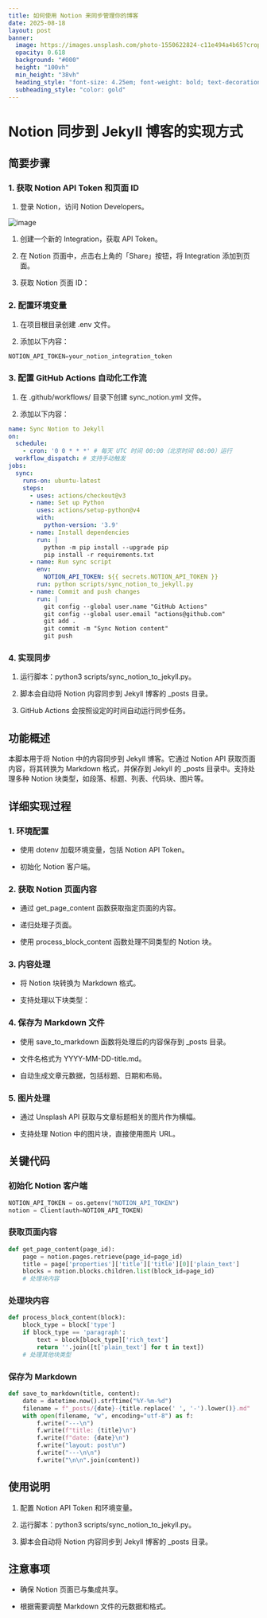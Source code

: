 ```yaml
---
title: 如何使用 Notion 来同步管理你的博客
date: 2025-08-18
layout: post
banner:
  image: https://images.unsplash.com/photo-1550622824-c11e494a4b65?crop=entropy&cs=tinysrgb&fit=max&fm=jpg&ixid=M3w2OTIwMzJ8MHwxfHJhbmRvbXx8fHx8fHx8fDE3NTU1NTU1MzZ8&ixlib=rb-4.1.0&q=80&w=1080
  opacity: 0.618
  background: "#000"
  height: "100vh"
  min_height: "38vh"
  heading_style: "font-size: 4.25em; font-weight: bold; text-decoration: underline"
  subheading_style: "color: gold"
---
```


# Notion 同步到 Jekyll 博客的实现方式

## 简要步骤

### 1. 获取 Notion API Token 和页面 ID

1. 登录 Notion，访问 Notion Developers。

![image](https://prod-files-secure.s3.us-west-2.amazonaws.com/a7a0cc5a-89b9-4cda-8686-1fba0ca52f40/d19c1afe-dea5-4312-9333-786b0ba83054/image.png?X-Amz-Algorithm=AWS4-HMAC-SHA256&X-Amz-Content-Sha256=UNSIGNED-PAYLOAD&X-Amz-Credential=ASIAZI2LB4667BUCNXTR%2F20250818%2Fus-west-2%2Fs3%2Faws4_request&X-Amz-Date=20250818T221855Z&X-Amz-Expires=3600&X-Amz-Security-Token=IQoJb3JpZ2luX2VjEGYaCXVzLXdlc3QtMiJIMEYCIQD9eEiJW4q7XgpDiIhA7OhkgrcGgLqMHQPTsOj%2FyNZC9QIhAJZFDh9wZ%2Bvh%2FbwbIb6XRm6BK77pxS5qu4ImcOmG5tkdKogECK%2F%2F%2F%2F%2F%2F%2F%2F%2F%2F%2FwEQABoMNjM3NDIzMTgzODA1Igx3BilbYJl1OnQYD6Mq3APpkk7FMVRAuvw2Iez%2BoDiSxG53MgQ66y%2BXiTmZUZ6xH%2BMKQe6rElPHG1E6wPnl7yrXS%2Bn6qmehpwS01vqRJVeDlMl0oTT%2FtytdUcJm2WA8h9PKbD%2FdID13Dpi2mTciIArhr5OD1KunACBK%2BLiMObvISxUqCnnqnhDucHFgEdQQ0blY7LVNrgMaFn8tGSi6cg0HY1TEta8UEv5M7c6tM%2B4ZePtl2WDJQOcha0ZiXxQtaC24UcvykRG6PNv6S9VJFxBIlX1YUgJaQvk6mVXTF8G5MiQbAZCIGrsfjq7MZnBZ%2BDEwBNFHFMUf4keTRrZwWxuUbIMn6gWwGAE6KhvyIqEhWwI2TR%2BSA%2F3nBs5QTYHH1wgeiaHiofRyr4FC0gbBjDrRlR7vD93p51zDROi22ErUMykSHr%2B4NNrHDJ2TplmGjOdnkufEvkcybDamIsJwzkHgvb1PMiNziWDfUNjv6%2BxS%2BTvLApXayP%2BIUz%2BRG%2Bo14rIsqliDJoQfGJDVcXiilmHVSt7Dtyw7j%2FuakNh9pDh2SnlyiPpckJYJDMIjGS2vGrCxuzyc%2F%2B8ISOop3PQB3Rhw1%2Bux%2B5D%2F385DPiZs8t6k5xHIRzxB0fSKqd63Nv8yaJxMSeO%2BPvBwBldXrTDPto7FBjqkAcMhR3WQNFkHsBsI1ninFGmW1%2BT2H2y6meginxD%2BUq%2BUHlBH%2FFdFU6fxgWE11%2FMEdJMj%2BaFlO96X%2BWi4xl8iJzYmlsvtotNlOEpzy6eKaht7UijSaUCRnh0rfVJzG9q8rgmVCgy6GyVEA7t3L4tk2q5p27zBAa8gySTS9LrWxVMw6sKU0xMhiN9ax6bmUeKJ2XcdyOt2c7fffSQgQgTMoKLT1k78&X-Amz-Signature=db17d8a026c445fc1d8b8446be6e33e20a8796400a519e8c53b9a2923ab0b974&X-Amz-SignedHeaders=host&x-amz-checksum-mode=ENABLED&x-id=GetObject)

1. 创建一个新的 Integration，获取 API Token。

1. 在 Notion 页面中，点击右上角的「Share」按钮，将 Integration 添加到页面。

1. 获取 Notion 页面 ID：


### 2. 配置环境变量

1. 在项目根目录创建 .env 文件。

1. 添加以下内容：

```javascript
NOTION_API_TOKEN=your_notion_integration_token
```

### 3. 配置 GitHub Actions 自动化工作流

1. 在 .github/workflows/ 目录下创建 sync_notion.yml 文件。

1. 添加以下内容：

```yaml
name: Sync Notion to Jekyll
on:
  schedule:
    - cron: '0 0 * * *' # 每天 UTC 时间 00:00（北京时间 08:00）运行
  workflow_dispatch: # 支持手动触发
jobs:
  sync:
    runs-on: ubuntu-latest
    steps:
      - uses: actions/checkout@v3
      - name: Set up Python
        uses: actions/setup-python@v4
        with:
          python-version: '3.9'
      - name: Install dependencies
        run: |
          python -m pip install --upgrade pip
          pip install -r requirements.txt
      - name: Run sync script
        env:
          NOTION_API_TOKEN: ${{ secrets.NOTION_API_TOKEN }}
        run: python scripts/sync_notion_to_jekyll.py
      - name: Commit and push changes
        run: |
          git config --global user.name "GitHub Actions"
          git config --global user.email "actions@github.com"
          git add .
          git commit -m "Sync Notion content"
          git push
```

### 4. 实现同步

1. 运行脚本：python3 scripts/sync_notion_to_jekyll.py。

1. 脚本会自动将 Notion 内容同步到 Jekyll 博客的 _posts 目录。

1. GitHub Actions 会按照设定的时间自动运行同步任务。

## 功能概述

本脚本用于将 Notion 中的内容同步到 Jekyll 博客。它通过 Notion API 获取页面内容，将其转换为 Markdown 格式，并保存到 Jekyll 的 _posts 目录中。支持处理多种 Notion 块类型，如段落、标题、列表、代码块、图片等。

## 详细实现过程

### 1. 环境配置

- 使用 dotenv 加载环境变量，包括 Notion API Token。

- 初始化 Notion 客户端。

### 2. 获取 Notion 页面内容

- 通过 get_page_content 函数获取指定页面的内容。

- 递归处理子页面。

- 使用 process_block_content 函数处理不同类型的 Notion 块。

### 3. 内容处理

- 将 Notion 块转换为 Markdown 格式。

- 支持处理以下块类型：


### 4. 保存为 Markdown 文件

- 使用 save_to_markdown 函数将处理后的内容保存到 _posts 目录。

- 文件名格式为 YYYY-MM-DD-title.md。

- 自动生成文章元数据，包括标题、日期和布局。

### 5. 图片处理

- 通过 Unsplash API 获取与文章标题相关的图片作为横幅。

- 支持处理 Notion 中的图片块，直接使用图片 URL。

## 关键代码

### 初始化 Notion 客户端

```python
NOTION_API_TOKEN = os.getenv("NOTION_API_TOKEN")
notion = Client(auth=NOTION_API_TOKEN)
```

### 获取页面内容

```python
def get_page_content(page_id):
    page = notion.pages.retrieve(page_id=page_id)
    title = page['properties']['title']['title'][0]['plain_text']
    blocks = notion.blocks.children.list(block_id=page_id)
    # 处理块内容
```

### 处理块内容

```python
def process_block_content(block):
    block_type = block['type']
    if block_type == 'paragraph':
        text = block[block_type]['rich_text']
        return ''.join([t['plain_text'] for t in text])
    # 处理其他块类型
```

### 保存为 Markdown

```python
def save_to_markdown(title, content):
    date = datetime.now().strftime("%Y-%m-%d")
    filename = f"_posts/{date}-{title.replace(' ', '-').lower()}.md"
    with open(filename, "w", encoding="utf-8") as f:
        f.write("---\n")
        f.write(f"title: {title}\n")
        f.write(f"date: {date}\n")
        f.write("layout: post\n")
        f.write("---\n\n")
        f.write("\n\n".join(content))
```

## 使用说明

1. 配置 Notion API Token 和环境变量。

1. 运行脚本：python3 scripts/sync_notion_to_jekyll.py。

1. 脚本会自动将 Notion 内容同步到 Jekyll 博客的 _posts 目录。

## 注意事项

- 确保 Notion 页面已与集成共享。

- 根据需要调整 Markdown 文件的元数据和格式。